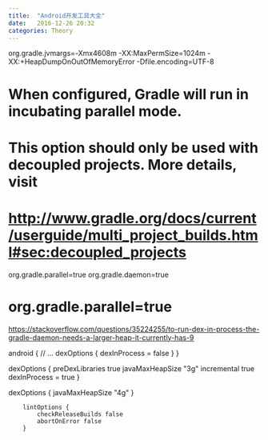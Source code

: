 ```yaml
---
title:  "Android开发工具大全"
date:   2016-12-26 20:32
categories: Theory
---
```


org.gradle.jvmargs=-Xmx4608m -XX:MaxPermSize=1024m -XX:+HeapDumpOnOutOfMemoryError -Dfile.encoding=UTF-8
# When configured, Gradle will run in incubating parallel mode.
# This option should only be used with decoupled projects. More details, visit
# http://www.gradle.org/docs/current/userguide/multi_project_builds.html#sec:decoupled_projects
org.gradle.parallel=true
org.gradle.daemon=true
# org.gradle.parallel=true


https://stackoverflow.com/questions/35224255/to-run-dex-in-process-the-gradle-daemon-needs-a-larger-heap-it-currently-has-9


android {
    // ...
    dexOptions {
        dexInProcess = false
    }
}


dexOptions {
    preDexLibraries true
    javaMaxHeapSize "3g"
    incremental true
    dexInProcess = true
}


dexOptions {
            javaMaxHeapSize "4g"
        }
        
        
        lintOptions {
            checkReleaseBuilds false
            abortOnError false
        }
